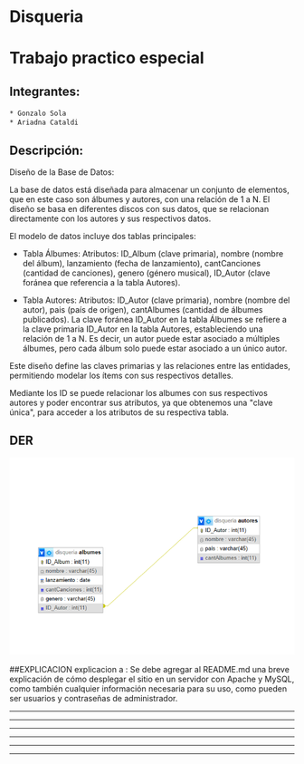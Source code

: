 # Disqueria

# Trabajo practico especial

## Integrantes:
    * Gonzalo Sola
    * Ariadna Cataldi

## Descripción:

Diseño de la Base de Datos:

La base de datos está diseñada para almacenar un conjunto de elementos, que en este caso son álbumes y autores, con una relación de 1 a N.
El diseño se basa en diferentes discos con sus datos, que se relacionan directamente con los autores y sus respectivos datos.


El modelo de datos incluye dos tablas principales:

* Tabla Álbumes:
Atributos: ID_Album (clave primaria), nombre (nombre del álbum), lanzamiento (fecha de lanzamiento), cantCanciones (cantidad de canciones), genero (género musical), ID_Autor (clave foránea que referencia a la tabla Autores).

* Tabla Autores:
Atributos: ID_Autor (clave primaria), nombre (nombre del autor), pais (país de origen), cantAlbumes (cantidad de álbumes publicados).
La clave foránea ID_Autor en la tabla Álbumes se refiere a la clave primaria ID_Autor en la tabla Autores, estableciendo una relación de 1 a N. Es decir, un autor puede estar asociado a múltiples álbumes, pero cada álbum solo puede estar asociado a un único autor.

Este diseño define las claves primarias y las relaciones entre las entidades, permitiendo modelar los ítems con sus respectivos detalles.

Mediante los ID se puede relacionar los albumes con sus respectivos autores y poder encontrar sus atributos, ya que obtenemos una "clave única", para acceder a los atributos de su respectiva tabla.



## DER

![Diagrama Entidad Relación](/der.png)


##EXPLICACION
explicacion a :
Se debe agregar al README.md una breve explicación de cómo desplegar el sitio en un servidor con Apache y MySQL, como también cualquier información necesaria para su uso, como pueden ser usuarios y contraseñas de administrador. 

--------------------------
-------------------------
--------------------------
-------------------------
--------------------------
-------------------------

